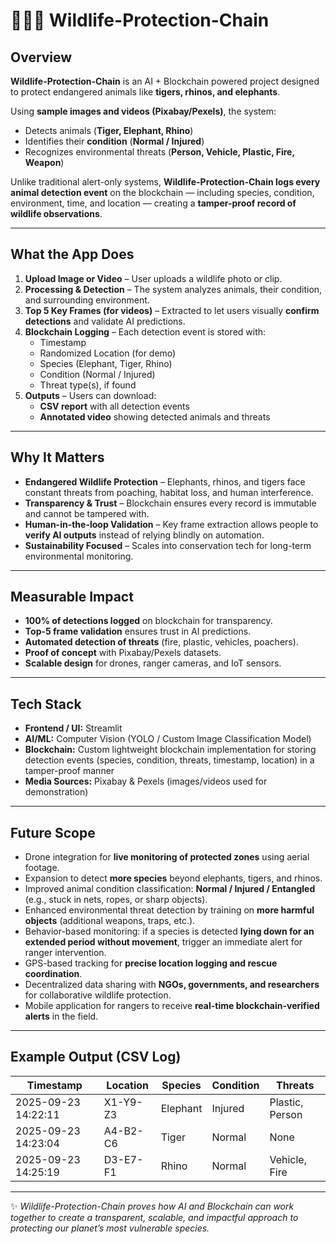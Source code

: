 # 🐅🐘🦏 Wildlife-Protection-Chain  

## Overview  
**Wildlife-Protection-Chain** is an AI + Blockchain powered project designed to protect endangered animals like **tigers, rhinos, and elephants**.  

Using **sample images and videos (Pixabay/Pexels)**, the system:  
- Detects animals (**Tiger, Elephant, Rhino**)  
- Identifies their **condition** (**Normal / Injured**)  
- Recognizes environmental threats (**Person, Vehicle, Plastic, Fire, Weapon**)  

Unlike traditional alert-only systems, **Wildlife-Protection-Chain logs every animal detection event** on the blockchain — including species, condition, environment, time, and location — creating a **tamper-proof record of wildlife observations**.  

---

##  What the App Does  
1. **Upload Image or Video** – User uploads a wildlife photo or clip.  
2. **Processing & Detection** – The system analyzes animals, their condition, and surrounding environment.  
3. **Top 5 Key Frames (for videos)** – Extracted to let users visually **confirm detections** and validate AI predictions.  
4. **Blockchain Logging** – Each detection event is stored with:  
   - Timestamp  
   - Randomized Location (for demo)  
   - Species (Elephant, Tiger, Rhino)  
   - Condition (Normal / Injured)  
   - Threat type(s), if found  
5. **Outputs** – Users can download:  
   -  **CSV report** with all detection events  
   - **Annotated video** showing detected animals and threats  

---

##  Why It Matters  
- **Endangered Wildlife Protection** – Elephants, rhinos, and tigers face constant threats from poaching, habitat loss, and human interference.  
- **Transparency & Trust** – Blockchain ensures every record is immutable and cannot be tampered with.  
- **Human-in-the-loop Validation** – Key frame extraction allows people to **verify AI outputs** instead of relying blindly on automation.  
- **Sustainability Focused** – Scales into conservation tech for long-term environmental monitoring.  

---

## Measurable Impact  
- **100% of detections logged** on blockchain for transparency.  
- **Top-5 frame validation** ensures trust in AI predictions.  
- **Automated detection of threats** (fire, plastic, vehicles, poachers).  
- **Proof of concept** with Pixabay/Pexels datasets.  
- **Scalable design** for drones, ranger cameras, and IoT sensors.  

---

## Tech Stack  
- **Frontend / UI:** Streamlit  
- **AI/ML:** Computer Vision (YOLO / Custom Image Classification Model)  
- **Blockchain:** Custom lightweight blockchain implementation for storing detection events (species, condition, threats, timestamp, location) in a tamper-proof manner  
- **Media Sources:** Pixabay & Pexels (images/videos used for demonstration)  


---

## Future Scope  
- Drone integration for **live monitoring of protected zones** using aerial footage.  
- Expansion to detect **more species** beyond elephants, tigers, and rhinos.  
- Improved animal condition classification: **Normal / Injured / Entangled** (e.g., stuck in nets, ropes, or sharp objects).  
- Enhanced environmental threat detection by training on **more harmful objects** (additional weapons, traps, etc.).  
- Behavior-based monitoring: if a species is detected **lying down for an extended period without movement**, trigger an immediate alert for ranger intervention.  
- GPS-based tracking for **precise location logging and rescue coordination**.  
- Decentralized data sharing with **NGOs, governments, and researchers** for collaborative wildlife protection.  
- Mobile application for rangers to receive **real-time blockchain-verified alerts** in the field.  


---

## Example Output (CSV Log)  
| Timestamp           | Location   | Species  | Condition | Threats          |  
|---------------------|-----------|----------|-----------|------------------|  
| 2025-09-23 14:22:11 | X1-Y9-Z3  | Elephant | Injured   | Plastic, Person  |  
| 2025-09-23 14:23:04 | A4-B2-C6  | Tiger    | Normal    | None             |  
| 2025-09-23 14:25:19 | D3-E7-F1  | Rhino    | Normal    | Vehicle, Fire    |  

---

✨ *Wildlife-Protection-Chain proves how AI and Blockchain can work together to create a transparent, scalable, and impactful approach to protecting our planet’s most vulnerable species.*  
